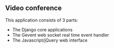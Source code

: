 Video conference
---------------

This application consists of 3 parts:
- The Django core applications
- The Gevent web socket real time event handler
- The Javascript/jQuery web interface



